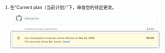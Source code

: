 1. 在“Current plan（当前计划）”下，审查您的待定更改。 ![帐单设置的订阅部分会列出任何待定订阅更改](/assets/images/help/billing/review-pending-subscription-changes.png)
